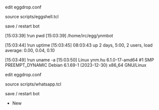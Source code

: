edit eggdrop.conf

source scripts/eggshell.tcl

save / restart bot

[15:03:39] <Markus> !run pwd
[15:03:39] <YnM-BoT> /home/irc/egg/ynmbot

[15:03:44] <Markus> !run uptime
[15:03:45] <YnM-BoT> 08:03:43 up 2 days, 5:00, 2 users, load average: 0.00, 0.04, 0.10

[15:03:49] <Markus> !run uname -a
[15:03:50] <YnM-BoT> Linux ynm.hu 6.1.0-17-amd64 #1 SMP PREEMPT_DYNAMIC Debian 6.1.69-1 (2023-12-30) x86_64 GNU/Linux


edit eggdrop.conf

source scripts/whatsapp.tcl

save / restart bot

- New


